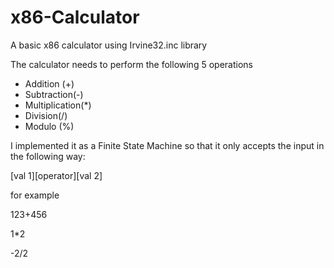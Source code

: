 x86-Calculator
==============

A basic x86 calculator using Irvine32.inc library

The calculator needs to perform the following 5 operations
- Addition (+)
- Subtraction(-)
- Multiplication(*)
- Division(/)
- Modulo (%)

I implemented it as a Finite State Machine so that it only accepts the input in the following way:

[val 1][operator][val 2]

for example

123+456

1*2

-2/2
